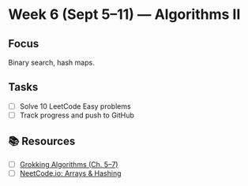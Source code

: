 # Week 6 (Sept 5–11) — Algorithms II

## Focus

Binary search, hash maps.

## Tasks

- [ ] Solve 10 LeetCode Easy problems
- [ ] Track progress and push to GitHub

## 📚 Resources

- [ ] [Grokking Algorithms (Ch. 5–7)](https://www.manning.com/books/grokking-algorithms)
- [ ] [NeetCode.io: Arrays & Hashing](https://neetcode.io/practice)
